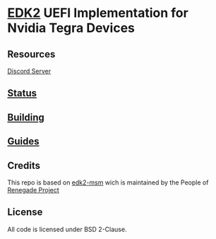 # [EDK2](https://github.com/tianocore/tianocore.github.io/wiki/EDK-II) UEFI Implementation for Nvidia Tegra Devices

<!-- ![Banner](https://github.com/Robotix22/edk2-Tegra/blob/main/Pictures/Banner.png) -->

## Resources

[Discord Server](https://discord.gg/Dx2QgMx7Sv)

## [Status](https://github.com/Robotix22/edk2-Tegra/blob/main/Status.md)

## [Building](https://github.com/Robotix22/edk2-Tegra/blob/main/Building.md)

## [Guides](https://github.com/Robotix22/UEFI-Guides/blob/main/EDK2-Tegra/README.md)

## Credits

This repo is based on [edk2-msm](https://github.com/edk2-porting/edk2-msm) wich is maintained by the People of [Renegade Project](https://github.com/edk2-porting)

## License

All code is licensed under BSD 2-Clause.
